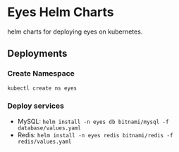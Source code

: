 # Eyes Helm Charts

helm charts for deploying eyes on kubernetes.

## Deployments

### Create Namespace

```bash
kubectl create ns eyes
```

### Deploy services

- MySQL: `helm install -n eyes db bitnami/mysql -f database/values.yaml`
- Redis: `helm install -n eyes redis bitnami/redis -f redis/values.yaml`
